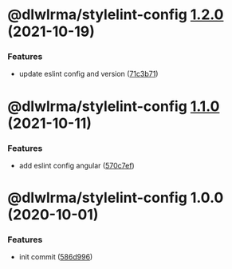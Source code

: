 # @dlwlrma/stylelint-config [1.2.0](https://github.com/hanjeahwan/lint-formatter-config/compare/@dlwlrma/stylelint-config@1.1.0...@dlwlrma/stylelint-config@1.2.0) (2021-10-19)


### Features

* update eslint config and version ([71c3b71](https://github.com/hanjeahwan/lint-formatter-config/commit/71c3b711da21ce90bff2dcdb528c310ac1a40dc3))

# @dlwlrma/stylelint-config [1.1.0](https://github.com/hanjeahwan/lint-formatter-config/compare/@dlwlrma/stylelint-config@1.0.0...@dlwlrma/stylelint-config@1.1.0) (2021-10-11)


### Features

* add eslint config angular ([570c7ef](https://github.com/hanjeahwan/lint-formatter-config/commit/570c7ef20c9dd8ab10a0b479a9129048c20c42f3))

# @dlwlrma/stylelint-config 1.0.0 (2020-10-01)


### Features

* init commit ([586d996](https://github.com/hanjeahwan/lint-formatter-config/commit/586d9969ea78bea1ecfbc3d39564c0d16448444d))
